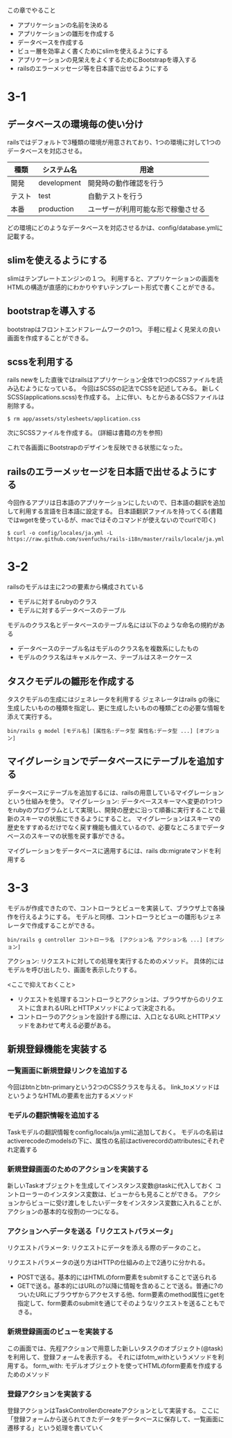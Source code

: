 この章でやること

- アプリケーションの名前を決める
- アプリケーションの雛形を作成する
- データベースを作成する
- ビュー層を効率よく書くためにslimを使えるようにする
- アプリケーションの見栄えをよくするためにBootstrapを導入する
- railsのエラーメッセージ等を日本語で出せるようにする

# 3-1

## データベースの環境毎の使い分け

railsではデフォルトで3種類の環境が用意されており、1つの環境に対して1つのデータベースを対応させる。

|種類|システム名|用途|
--|--|--
|開発|development|開発時の動作確認を行う|
|テスト|test|自動テストを行う|
|本番|production|ユーザーが利用可能な形で稼働させる|

どの環境にどのようなデータベースを対応させるかは、config/database.ymlに記載する。


## slimを使えるようにする
slimはテンプレートエンジンの１つ。
利用すると、アプリケーションの画面をHTMLの構造が直感的にわかりやすいテンプレート形式で書くことができる。

## bootstrapを導入する
bootstrapはフロントエンドフレームワークの1つ。
手軽に程よく見栄えの良い画面を作成することができる。

## scssを利用する
rails newをした直後ではrailsはアプリケーション全体で1つのCSSファイルを読み込むようになっている。
今回はSCSSの記法でCSSを記述してみる。
新しくSCSS(applications.scss)を作成する。
上に伴い、もとからあるCSSファイルは削除する。

```
$ rm app/assets/stylesheets/application.css
```

次にSCSSファイルを作成する。
(詳細は書籍の方を参照)

これで各画面にBootstrapのデザインを反映できる状態になった。


## railsのエラーメッセージを日本語で出せるようにする
今回作るアプリは日本語のアプリケーションにしたいので、日本語の翻訳を追加して利用する言語を日本語に設定する。
日本語翻訳ファイルを持ってくる(書籍ではwgetを使っているが、macではそのコマンドが使えないのでcurlで叩く)
```
$ curl -o config/locales/ja.yml -L https://raw.github.com/svenfuchs/rails-i18n/master/rails/locale/ja.yml
```

# 3-2

railsのモデルは主に2つの要素から構成されている
- モデルに対するrubyのクラス
- モデルに対するデータベースのテーブル

モデルのクラス名とデータベースのテーブル名には以下のような命名の規約がある
- データベースのテーブル名はモデルのクラス名を複数系にしたもの
- モデルのクラス名はキャメルケース、テーブルはスネークケース

## タスクモデルの雛形を作成する
タスクモデルの生成にはジェネレータを利用する
ジェネレータはrails gの後に生成したいものの種類を指定し、更に生成したいものの種類ごとの必要な情報を添えて実行する。

```
bin/rails g model [モデル名] [属性名:データ型 属性名:データ型 ...] [オプション]
```

## マイグレーションでデータベースにテーブルを追加する
データベースにテーブルを追加するには、railsの用意しているマイグレーションという仕組みを使う。
マイグレーション: データベーススキーマへ変更の1つ1つをrubyのプログラムとして実現し、開発の歴史に沿って順番に実行することで最新のスキーマの状態にできるようにすること。
マイグレーションはスキーマの歴史をすすめるだけでなく戻す機能も備えているので、必要なところまでデータベースのスキーマの状態を戻す事ができる。

マイグレーションをデータベースに適用するには、rails db:migrateマンドを利用する

# 3-3
モデルが作成できたので、コントローラとビューを実装して、ブラウザ上で各操作を行えるようにする。
モデルと同様、コントローラとビューの雛形もジェネレータで作成することができる。

```
bin/rails g controller コントローラ名　[アクション名 アクション名 ...] [オプション]
```

アクション: リクエストに対しての処理を実行するためのメソッド。
具体的にはモデルを呼び出したり、画面を表示したりする。

<ここで抑えておくこと>
- リクエストを処理するコントローラとアクションは、ブラウザからのリクエストに含まれるURLとHTTPメソッドによって決定される。
- コントローラのアクションを設計する際には、入口となるURLとHTTPメソッドをあわせて考える必要がある。

## 新規登録機能を実装する

### 一覧画面に新規登録リンクを追加する
今回はbtnとbtn-primaryという2つのCSSクラスを与える。
link_toメソッドは<a href='...'></a>というようなHTMLの要素を出力するメソッド

### モデルの翻訳情報を追加する
Taskモデルの翻訳情報をconfig/locals/ja.ymlに追加しておく。
モデルの名前はactiverecodeのmodelsの下に、属性の名前はactiverecordのattributesにそれぞれ定義する

### 新規登録画面のためのアクションを実装する
新しいTaskオブジェクトを生成してインスタンス変数@taskに代入しておく
コントローラーのインスタンス変数は、ビューからも見ることができる。
アクションからビューに受け渡しをしたいデータをインスタンス変数に入れることが、アクションの基本的な役割の一つになる。

### アクションへデータを送る「リクエストパラメータ」

リクエストパラメータ: リクエストにデータを添える際のデータのこと。

リクエストパラメータの送り方はHTTPの仕組みの上で2通りに分かれる。
- POSTで送る。基本的にはHTMLのform要素をsubmitすることで送られる
- GETで送る。基本的にはURLの?以降に情報を含めることで送る。普通に?のついたURLにブラウザからアクセスする他、form要素のmethod属性にgetを指定して、form要素のsubmitを通じてそのようなリクエストを送ることもできる。

### 新規登録画面のビューを実装する
この画面では、先程アクションで用意した新しいタスクのオブジェクト(@task)を利用して、登録フォームを表示する。
それにはfotm_withというメソッドを利用する。
form_with: モデルオブジェクトを使ってHTMLのform要素を作成するためのメソッド

### 登録アクションを実装する
登録アクションはTaskControllerのcreateアクションとして実装する。
ここに「登録フォームから送られてきたデータをデータベースに保存して、一覧画面に遷移する」という処理を書いていく
